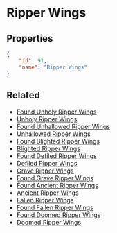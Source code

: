 # Ripper Wings

<no description available>

## Properties

```json
{
    "id": 91,
    "name": "Ripper Wings"
}
```

## Related

- [Found Unholy Ripper Wings](../items/18248-found-unholy-ripper-wings.md)
- [Unholy Ripper Wings](../items/18249-unholy-ripper-wings.md)
- [Found Unhallowed Ripper Wings](../items/12082-found-unhallowed-ripper-wings.md)
- [Unhallowed Ripper Wings](../items/12083-unhallowed-ripper-wings.md)
- [Found Blighted Ripper Wings](../items/5741-found-blighted-ripper-wings.md)
- [Blighted Ripper Wings](../items/5747-blighted-ripper-wings.md)
- [Found Defiled Ripper Wings](../items/5740-found-defiled-ripper-wings.md)
- [Defiled Ripper Wings](../items/5746-defiled-ripper-wings.md)
- [Grave Ripper Wings](../items/5745-grave-ripper-wings.md)
- [Found Grave Ripper Wings](../items/5739-found-grave-ripper-wings.md)
- [Found Ancient Ripper Wings](../items/5738-found-ancient-ripper-wings.md)
- [Ancient Ripper Wings](../items/5744-ancient-ripper-wings.md)
- [Fallen Ripper Wings](../items/5743-fallen-ripper-wings.md)
- [Found Fallen Ripper Wings](../items/5737-found-fallen-ripper-wings.md)
- [Found Doomed Ripper Wings](../items/5736-found-doomed-ripper-wings.md)
- [Doomed Ripper Wings](../items/5742-doomed-ripper-wings.md)

